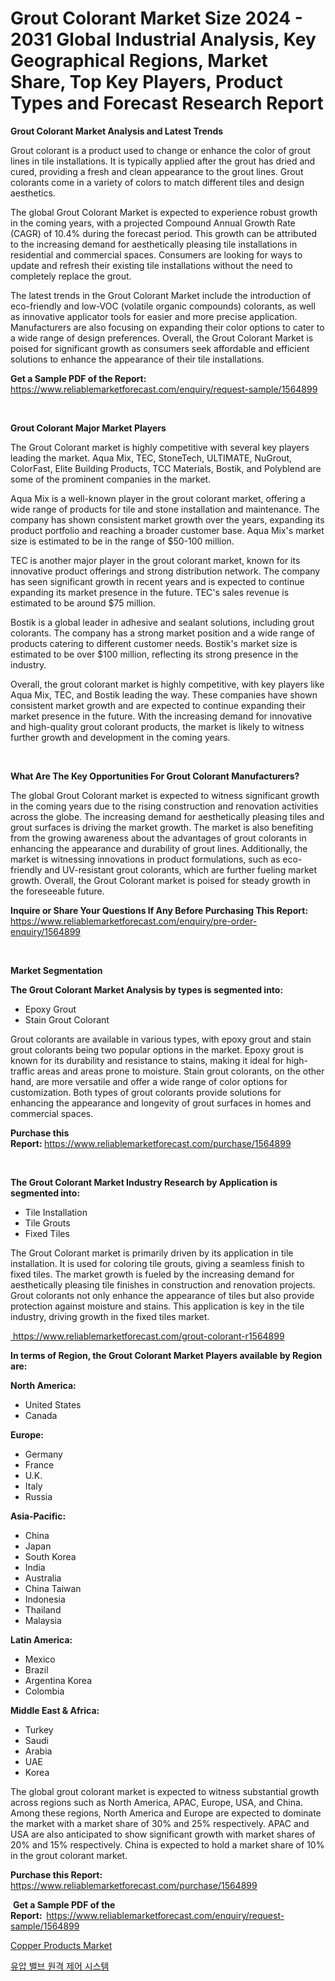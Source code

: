 <p><h1>Grout Colorant Market Size 2024 - 2031 Global Industrial Analysis, Key Geographical Regions, Market Share, Top Key Players, Product Types and Forecast Research Report</h1></p><p><strong>Grout Colorant Market Analysis and Latest Trends</strong></p>
<p><p>Grout colorant is a product used to change or enhance the color of grout lines in tile installations. It is typically applied after the grout has dried and cured, providing a fresh and clean appearance to the grout lines. Grout colorants come in a variety of colors to match different tiles and design aesthetics.</p><p>The global Grout Colorant Market is expected to experience robust growth in the coming years, with a projected Compound Annual Growth Rate (CAGR) of 10.4% during the forecast period. This growth can be attributed to the increasing demand for aesthetically pleasing tile installations in residential and commercial spaces. Consumers are looking for ways to update and refresh their existing tile installations without the need to completely replace the grout.</p><p>The latest trends in the Grout Colorant Market include the introduction of eco-friendly and low-VOC (volatile organic compounds) colorants, as well as innovative applicator tools for easier and more precise application. Manufacturers are also focusing on expanding their color options to cater to a wide range of design preferences. Overall, the Grout Colorant Market is poised for significant growth as consumers seek affordable and efficient solutions to enhance the appearance of their tile installations.</p></p>
<p><strong>Get a Sample PDF of the Report:&nbsp;</strong> <a href="https://www.reliablemarketforecast.com/enquiry/request-sample/1564899">https://www.reliablemarketforecast.com/enquiry/request-sample/1564899</a></p>
<p>&nbsp;</p>
<p><strong>Grout Colorant Major Market Players</strong></p>
<p><p>The Grout Colorant market is highly competitive with several key players leading the market. Aqua Mix, TEC, StoneTech, ULTIMATE, NuGrout, ColorFast, Elite Building Products, TCC Materials, Bostik, and Polyblend are some of the prominent companies in the market.</p><p>Aqua Mix is a well-known player in the grout colorant market, offering a wide range of products for tile and stone installation and maintenance. The company has shown consistent market growth over the years, expanding its product portfolio and reaching a broader customer base. Aqua Mix's market size is estimated to be in the range of $50-100 million.</p><p>TEC is another major player in the grout colorant market, known for its innovative product offerings and strong distribution network. The company has seen significant growth in recent years and is expected to continue expanding its market presence in the future. TEC's sales revenue is estimated to be around $75 million.</p><p>Bostik is a global leader in adhesive and sealant solutions, including grout colorants. The company has a strong market position and a wide range of products catering to different customer needs. Bostik's market size is estimated to be over $100 million, reflecting its strong presence in the industry.</p><p>Overall, the grout colorant market is highly competitive, with key players like Aqua Mix, TEC, and Bostik leading the way. These companies have shown consistent market growth and are expected to continue expanding their market presence in the future. With the increasing demand for innovative and high-quality grout colorant products, the market is likely to witness further growth and development in the coming years.</p></p>
<p>&nbsp;</p>
<p><strong>What Are The Key Opportunities For Grout Colorant Manufacturers?</strong></p>
<p><p>The global Grout Colorant market is expected to witness significant growth in the coming years due to the rising construction and renovation activities across the globe. The increasing demand for aesthetically pleasing tiles and grout surfaces is driving the market growth. The market is also benefiting from the growing awareness about the advantages of grout colorants in enhancing the appearance and durability of grout lines. Additionally, the market is witnessing innovations in product formulations, such as eco-friendly and UV-resistant grout colorants, which are further fueling market growth. Overall, the Grout Colorant market is poised for steady growth in the foreseeable future.</p></p>
<p><strong>Inquire or Share Your Questions If Any Before Purchasing This Report:</strong> <a href="https://www.reliablemarketforecast.com/enquiry/pre-order-enquiry/1564899">https://www.reliablemarketforecast.com/enquiry/pre-order-enquiry/1564899</a></p>
<p>&nbsp;</p>
<p><strong>Market Segmentation</strong></p>
<p><strong>The Grout Colorant Market Analysis by types is segmented into:</strong></p>
<p><ul><li>Epoxy Grout</li><li>Stain Grout Colorant‎</li></ul></p>
<p><p>Grout colorants are available in various types, with epoxy grout and stain grout colorants being two popular options in the market. Epoxy grout is known for its durability and resistance to stains, making it ideal for high-traffic areas and areas prone to moisture. Stain grout colorants, on the other hand, are more versatile and offer a wide range of color options for customization. Both types of grout colorants provide solutions for enhancing the appearance and longevity of grout surfaces in homes and commercial spaces.</p></p>
<p><strong>Purchase this Report:&nbsp;</strong><a href="https://www.reliablemarketforecast.com/purchase/1564899">https://www.reliablemarketforecast.com/purchase/1564899</a></p>
<p>&nbsp;</p>
<p><strong>The Grout Colorant Market Industry Research by Application is segmented into:</strong></p>
<p><ul><li>Tile Installation</li><li>Tile Grouts</li><li>Fixed Tiles</li></ul></p>
<p><p>The Grout Colorant market is primarily driven by its application in tile installation. It is used for coloring tile grouts, giving a seamless finish to fixed tiles. The market growth is fueled by the increasing demand for aesthetically pleasing tile finishes in construction and renovation projects. Grout colorants not only enhance the appearance of tiles but also provide protection against moisture and stains. This application is key in the tile industry, driving growth in the fixed tiles market.</p></p>
<p><a href="https://www.reliablemarketforecast.com/grout-colorant-r1564899">&nbsp;https://www.reliablemarketforecast.com/grout-colorant-r1564899</a></p>
<p><strong>In terms of Region, the Grout Colorant Market Players available by Region are:</strong></p>
<p>
    <p> <strong> North America: </strong>
        <ul>
            <li>United States</li>
            <li>Canada</li>
        </ul>
        </p> 
    <p> <strong> Europe: </strong>
        <ul>
            <li>Germany</li>
            <li>France</li>
            <li>U.K.</li>
            <li>Italy</li>
            <li>Russia</li>
        </ul>
        </p> 
    <p> <strong> Asia-Pacific: </strong>
        <ul>
            <li>China</li>
            <li>Japan</li>
            <li>South Korea</li>
            <li>India</li>
            <li>Australia</li>
            <li>China Taiwan</li>
            <li>Indonesia</li>
            <li>Thailand</li>
            <li>Malaysia</li>
        </ul>
        </p> 
    <p> <strong> Latin America: </strong>
        <ul>
            <li>Mexico</li>
            <li>Brazil</li>
            <li>Argentina Korea</li>
            <li>Colombia</li>
        </ul>
        </p> 
    <p> <strong> Middle East & Africa: </strong>
        <ul>
            <li>Turkey</li>
            <li>Saudi</li>
            <li>Arabia</li>
            <li>UAE</li>
            <li>Korea</li>
        </ul>
    </p>
    </p>
<p><p>The global grout colorant market is expected to witness substantial growth across regions such as North America, APAC, Europe, USA, and China. Among these regions, North America and Europe are expected to dominate the market with a market share of 30% and 25% respectively. APAC and USA are also anticipated to show significant growth with market shares of 20% and 15% respectively. China is expected to hold a market share of 10% in the grout colorant market.</p></p>
<p><strong>Purchase this Report: </strong><a href="https://www.reliablemarketforecast.com/purchase/1564899">https://www.reliablemarketforecast.com/purchase/1564899</a></p>
<p>&nbsp;<strong>Get a Sample PDF of the Report:&nbsp;&nbsp;</strong><a href="https://www.reliablemarketforecast.com/enquiry/request-sample/1564899">https://www.reliablemarketforecast.com/enquiry/request-sample/1564899</a></p>
<p><strong></strong></p>
<p><p><a href="https://view.publitas.com/reportprime-1/analyzing-copper-products-market-dynamics-and-growth-drivers-and-forecasted-for-period-from-2024-to-2031/">Copper Products Market</a></p><p><a href="https://github.com/sougarounis/Market-Research-Report-List-5/blob/main/45829727877.md">유압 밸브 원격 제어 시스템</a></p></p>